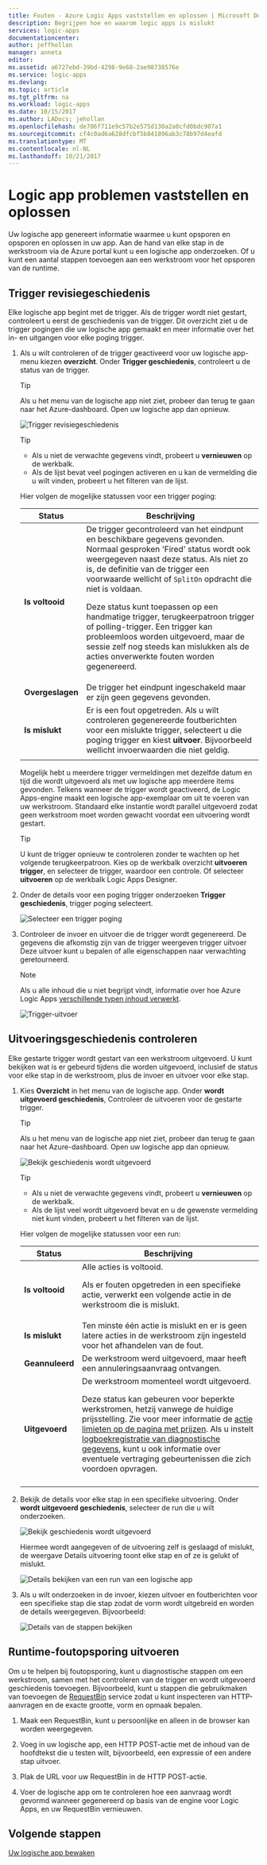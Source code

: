 ```yaml
---
title: Fouten - Azure Logic Apps vaststellen en oplossen | Microsoft Docs
description: Begrijpen hoe en waarom logic apps is mislukt
services: logic-apps
documentationcenter: 
author: jeffhollan
manager: anneta
editor: 
ms.assetid: a6727ebd-39bd-4298-9e68-2ae98738576e
ms.service: logic-apps
ms.devlang: 
ms.topic: article
ms.tgt_pltfrm: na
ms.workload: logic-apps
ms.date: 10/15/2017
ms.author: LADocs; jehollan
ms.openlocfilehash: de706f711e9c57b2e575d130a2a0cfd0bdc907a1
ms.sourcegitcommit: cf4c0ad6a628dfcbf5b841896ab3c78b97d4eafd
ms.translationtype: MT
ms.contentlocale: nl-NL
ms.lasthandoff: 10/21/2017
---
```

# <a name="troubleshoot-and-diagnose-logic-app-failures"></a>Logic app problemen vaststellen en oplossen

Uw logische app genereert informatie waarmee u kunt opsporen en opsporen en oplossen in uw app. Aan de hand van elke stap in de werkstroom via de Azure portal kunt u een logische app onderzoeken. Of u kunt een aantal stappen toevoegen aan een werkstroom voor het opsporen van de runtime.

## <a name="review-trigger-history"></a>Trigger revisiegeschiedenis

Elke logische app begint met de trigger. Als de trigger wordt niet gestart, controleert u eerst de geschiedenis van de trigger. Dit overzicht ziet u de trigger pogingen die uw logische app gemaakt en meer informatie over het in- en uitgangen voor elke poging trigger.

1. Als u wilt controleren of de trigger geactiveerd voor uw logische app-menu kiezen **overzicht**. Onder **Trigger geschiedenis**, controleert u de status van de trigger.

   > [!TIP]
   > Als u het menu van de logische app niet ziet, probeer dan terug te gaan naar het Azure-dashboard. Open uw logische app dan opnieuw.

   ![Trigger revisiegeschiedenis](./media/logic-apps-diagnosing-failures/logic-app-trigger-history-overview.png)

   > [!TIP]
   > * Als u niet de verwachte gegevens vindt, probeert u **vernieuwen** op de werkbalk.
   > * Als de lijst bevat veel pogingen activeren en u kan de vermelding die u wilt vinden, probeert u het filteren van de lijst.

   Hier volgen de mogelijke statussen voor een trigger poging:

   | Status | Beschrijving | 
   | ------ | ----------- | 
   | **Is voltooid** | De trigger gecontroleerd van het eindpunt en beschikbare gegevens gevonden. Normaal gesproken 'Fired' status wordt ook weergegeven naast deze status. Als niet zo is, de definitie van de trigger een voorwaarde wellicht of `SplitOn` opdracht die niet is voldaan. <p>Deze status kunt toepassen op een handmatige trigger, terugkeerpatroon trigger of polling-trigger. Een trigger kan probleemloos worden uitgevoerd, maar de sessie zelf nog steeds kan mislukken als de acties onverwerkte fouten worden gegenereerd. | 
   | **Overgeslagen** | De trigger het eindpunt ingeschakeld maar er zijn geen gegevens gevonden. | 
   | **Is mislukt** | Er is een fout opgetreden. Als u wilt controleren gegenereerde foutberichten voor een mislukte trigger, selecteert u die poging trigger en kiest **uitvoer**. Bijvoorbeeld wellicht invoerwaarden die niet geldig. | 
   ||| 

   Mogelijk hebt u meerdere trigger vermeldingen met dezelfde datum en tijd die wordt uitgevoerd als met uw logische app meerdere items gevonden. 
   Telkens wanneer de trigger wordt geactiveerd, de Logic Apps-engine maakt een logische app-exemplaar om uit te voeren van uw werkstroom. Standaard elke instantie wordt parallel uitgevoerd zodat geen werkstroom moet worden gewacht voordat een uitvoering wordt gestart.

   > [!TIP]
   > U kunt de trigger opnieuw te controleren zonder te wachten op het volgende terugkeerpatroon. Kies op de werkbalk overzicht **uitvoeren trigger**, en selecteer de trigger, waardoor een controle. Of selecteer **uitvoeren** op de werkbalk Logic Apps Designer.

3. Onder de details voor een poging trigger onderzoeken **Trigger geschiedenis**, trigger poging selecteert. 

   ![Selecteer een trigger poging](./media/logic-apps-diagnosing-failures/logic-app-trigger-history.png)

4. Controleer de invoer en uitvoer die de trigger wordt gegenereerd. De gegevens die afkomstig zijn van de trigger weergeven trigger uitvoer Deze uitvoer kunt u bepalen of alle eigenschappen naar verwachting geretourneerd.

   > [!NOTE]
   > Als u alle inhoud die u niet begrijpt vindt, informatie over hoe Azure Logic Apps [verschillende typen inhoud verwerkt](../logic-apps/logic-apps-content-type.md).

   ![Trigger-uitvoer](./media/logic-apps-diagnosing-failures/trigger-outputs.png)

## <a name="review-run-history"></a>Uitvoeringsgeschiedenis controleren

Elke gestarte trigger wordt gestart van een werkstroom uitgevoerd. U kunt bekijken wat is er gebeurd tijdens die worden uitgevoerd, inclusief de status voor elke stap in de werkstroom, plus de invoer en uitvoer voor elke stap.

1. Kies **Overzicht** in het menu van de logische app. Onder **wordt uitgevoerd geschiedenis**, Controleer de uitvoeren voor de gestarte trigger.

   > [!TIP]
   > Als u het menu van de logische app niet ziet, probeer dan terug te gaan naar het Azure-dashboard. Open uw logische app dan opnieuw.

   ![Bekijk geschiedenis wordt uitgevoerd](./media/logic-apps-diagnosing-failures/logic-app-runs-history-overview.png)

   > [!TIP]
   > * Als u niet de verwachte gegevens vindt, probeert u **vernieuwen** op de werkbalk.
   > * Als de lijst veel wordt uitgevoerd bevat en u de gewenste vermelding niet kunt vinden, probeert u het filteren van de lijst.

   Hier volgen de mogelijke statussen voor een run:

   | Status | Beschrijving | 
   | ------ | ----------- | 
   | **Is voltooid** | Alle acties is voltooid. <p>Als er fouten opgetreden in een specifieke actie, verwerkt een volgende actie in de werkstroom die is mislukt. | 
   | **Is mislukt** | Ten minste één actie is mislukt en er is geen latere acties in de werkstroom zijn ingesteld voor het afhandelen van de fout. | 
   | **Geannuleerd** | De werkstroom werd uitgevoerd, maar heeft een annuleringsaanvraag ontvangen. | 
   | **Uitgevoerd** | De werkstroom momenteel wordt uitgevoerd. <p>Deze status kan gebeuren voor beperkte werkstromen, hetzij vanwege de huidige prijsstelling. Zie voor meer informatie de [actie limieten op de pagina met prijzen](https://azure.microsoft.com/pricing/details/logic-apps/). Als u instelt [logboekregistratie van diagnostische gegevens](../logic-apps/logic-apps-monitor-your-logic-apps.md), kunt u ook informatie over eventuele vertraging gebeurtenissen die zich voordoen opvragen. | 
   ||| 

2. Bekijk de details voor elke stap in een specifieke uitvoering. Onder **wordt uitgevoerd geschiedenis**, selecteer de run die u wilt onderzoeken.

   ![Bekijk geschiedenis wordt uitgevoerd](./media/logic-apps-diagnosing-failures/logic-app-run-history.png)

   Hiermee wordt aangegeven of de uitvoering zelf is geslaagd of mislukt, de weergave Details uitvoering toont elke stap en of ze is gelukt of mislukt.

   ![Details bekijken van een run van een logische app](./media/logic-apps-diagnosing-failures/logic-app-run-details.png)

3. Als u wilt onderzoeken in de invoer, kiezen uitvoer en foutberichten voor een specifieke stap die stap zodat de vorm wordt uitgebreid en worden de details weergegeven. Bijvoorbeeld:

   ![Details van de stappen bekijken](./media/logic-apps-diagnosing-failures/logic-app-run-details-expanded.png)

## <a name="perform-runtime-debugging"></a>Runtime-foutopsporing uitvoeren

Om u te helpen bij foutopsporing, kunt u diagnostische stappen om een werkstroom, samen met het controleren van de trigger en wordt uitgevoerd geschiedenis toevoegen. Bijvoorbeeld, kunt u stappen die gebruikmaken van toevoegen de [RequestBin](http://requestb.in) service zodat u kunt inspecteren van HTTP-aanvragen en de exacte grootte, vorm en opmaak bepalen.

1. Maak een RequestBin, kunt u persoonlijke en alleen in de browser kan worden weergegeven.

2. Voeg in uw logische app, een HTTP POST-actie met de inhoud van de hoofdtekst die u testen wilt, bijvoorbeeld, een expressie of een andere stap uitvoer.

3. Plak de URL voor uw RequestBin in de HTTP POST-actie.

4. Voer de logische app om te controleren hoe een aanvraag wordt gevormd wanneer gegenereerd op basis van de engine voor Logic Apps, en uw RequestBin vernieuwen.

## <a name="next-steps"></a>Volgende stappen

[Uw logische app bewaken](../logic-apps/logic-apps-monitor-your-logic-apps.md)